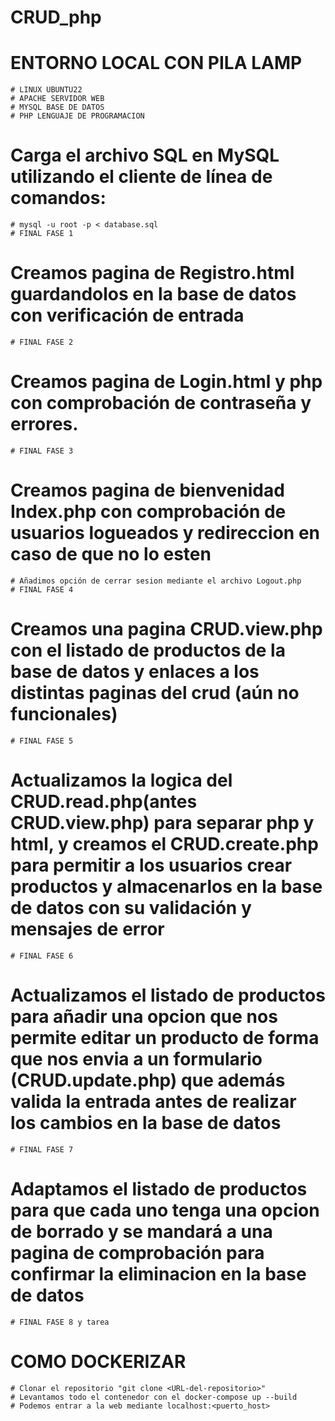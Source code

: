 # CRUD_php

# ENTORNO LOCAL CON PILA LAMP
	
	# LINUX UBUNTU22
	# APACHE SERVIDOR WEB 
	# MYSQL BASE DE DATOS
	# PHP LENGUAJE DE PROGRAMACION

# Carga el archivo SQL en MySQL utilizando el cliente de línea de comandos:

	# mysql -u root -p < database.sql
	# FINAL FASE 1

# Creamos pagina de Registro.html guardandolos en la base de datos con verificación de entrada
	# FINAL FASE 2

# Creamos pagina de Login.html y php con comprobación de contraseña y errores.
	# FINAL FASE 3

# Creamos pagina de bienvenidad Index.php con comprobación de usuarios logueados y redireccion en caso de que no lo esten
	# Añadimos opción de cerrar sesion mediante el archivo Logout.php
	# FINAL FASE 4

# Creamos una pagina CRUD.view.php con el listado de productos de la base de datos y enlaces a los distintas paginas del crud (aún no funcionales)
	# FINAL FASE 5

# Actualizamos la logica del CRUD.read.php(antes CRUD.view.php) para separar php y html, y creamos el CRUD.create.php para permitir a los usuarios crear productos y almacenarlos en la base de datos con su validación y mensajes de error
	# FINAL FASE 6

# Actualizamos el listado de productos para añadir una opcion que nos permite editar un producto de forma que nos envia a un formulario (CRUD.update.php) que además valida la entrada antes de realizar los cambios en la base de datos
	# FINAL FASE 7

# Adaptamos el listado de productos para que cada uno tenga una opcion de borrado y se mandará a una pagina de comprobación para confirmar la eliminacion en la base de datos
	# FINAL FASE 8 y tarea

# COMO DOCKERIZAR
	# Clonar el repositorio "git clone <URL-del-repositorio>"
	# Levantamos todo el contenedor con el docker-compose up --build
	# Podemos entrar a la web mediante localhost:<puerto_host> 
